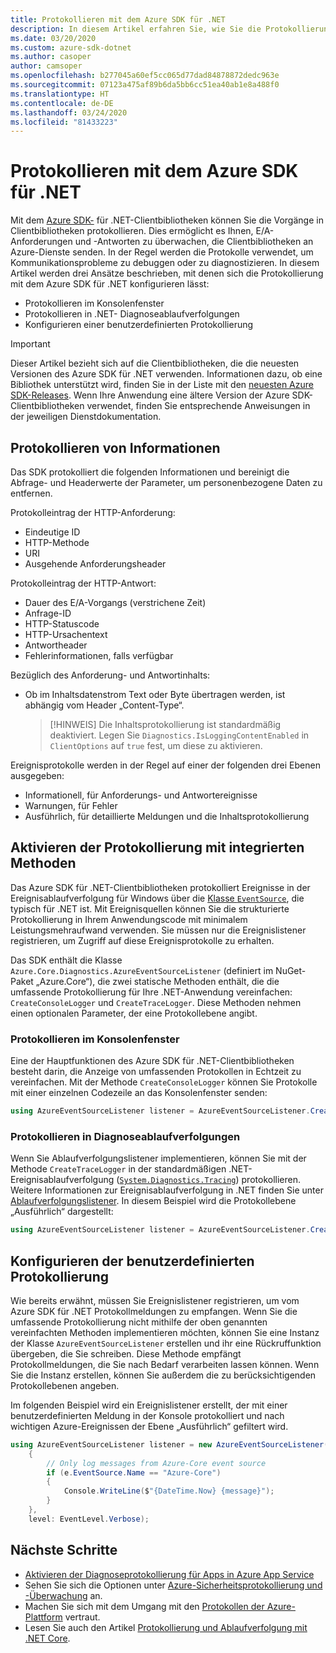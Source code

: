 ```yaml
---
title: Protokollieren mit dem Azure SDK für .NET
description: In diesem Artikel erfahren Sie, wie Sie die Protokollierung mit dem Azure SDK für .NET-Clientbibliotheken einrichten.
ms.date: 03/20/2020
ms.custom: azure-sdk-dotnet
ms.author: casoper
author: camsoper
ms.openlocfilehash: b277045a60ef5cc065d77dad84878872dedc963e
ms.sourcegitcommit: 07123a475af89b6da5bb6cc51ea40ab1e8a488f0
ms.translationtype: HT
ms.contentlocale: de-DE
ms.lasthandoff: 03/24/2020
ms.locfileid: "81433223"
---
```

# <a name="logging-with-the-azure-sdk-for-net"></a>Protokollieren mit dem Azure SDK für .NET

Mit dem [Azure SDK-](https://azure.microsoft.com/downloads/) für .NET-Clientbibliotheken können Sie die Vorgänge in Clientbibliotheken protokollieren. Dies ermöglicht es Ihnen, E/A-Anforderungen und -Antworten zu überwachen, die Clientbibliotheken an Azure-Dienste senden. In der Regel werden die Protokolle verwendet, um Kommunikationsprobleme zu debuggen oder zu diagnostizieren. In diesem Artikel werden drei Ansätze beschrieben, mit denen sich die Protokollierung mit dem Azure SDK für .NET konfigurieren lässt:

- Protokollieren im Konsolenfenster
- Protokollieren in .NET- Diagnoseablaufverfolgungen
- Konfigurieren einer benutzerdefinierten Protokollierung

> [!IMPORTANT]
> Dieser Artikel bezieht sich auf die Clientbibliotheken, die die neuesten Versionen des Azure SDK für .NET verwenden. Informationen dazu, ob eine Bibliothek unterstützt wird, finden Sie in der Liste mit den [neuesten Azure SDK-Releases](https://azure.github.io/azure-sdk/releases/latest/index.html). Wenn Ihre Anwendung eine ältere Version der Azure SDK-Clientbibliotheken verwendet, finden Sie entsprechende Anweisungen in der jeweiligen Dienstdokumentation.

## <a name="log-information"></a>Protokollieren von Informationen

Das SDK protokolliert die folgenden Informationen und bereinigt die Abfrage- und Headerwerte der Parameter, um personenbezogene Daten zu entfernen.

Protokolleintrag der HTTP-Anforderung:

- Eindeutige ID
- HTTP-Methode
- URI
- Ausgehende Anforderungsheader

Protokolleintrag der HTTP-Antwort:

- Dauer des E/A-Vorgangs (verstrichene Zeit)
- Anfrage-ID
- HTTP-Statuscode
- HTTP-Ursachentext
- Antwortheader
- Fehlerinformationen, falls verfügbar

Bezüglich des Anforderung- und Antwortinhalts:

- Ob im Inhaltsdatenstrom Text oder Byte übertragen werden, ist abhängig vom Header „Content-Type“.
     > [!HINWEIS] Die Inhaltsprotokollierung ist standardmäßig deaktiviert. Legen Sie `Diagnostics.IsLoggingContentEnabled` in `ClientOptions` auf `true` fest, um diese zu aktivieren.

Ereignisprotokolle werden in der Regel auf einer der folgenden drei Ebenen ausgegeben:

- Informationell, für Anforderungs- und Antwortereignisse
- Warnungen, für Fehler
- Ausführlich, für detaillierte Meldungen und die Inhaltsprotokollierung

## <a name="enable-logging-with-built-in-methods"></a>Aktivieren der Protokollierung mit integrierten Methoden

Das Azure SDK für .NET-Clientbibliotheken protokolliert Ereignisse in der Ereignisablaufverfolgung für Windows über die [Klasse `EventSource`](/dotnet/api/system.diagnostics.tracing.eventsource), die typisch für .NET ist. Mit Ereignisquellen können Sie die strukturierte Protokollierung in Ihrem Anwendungscode mit minimalem Leistungsmehraufwand verwenden. Sie müssen nur die Ereignislistener registrieren, um Zugriff auf diese Ereignisprotokolle zu erhalten.

Das SDK enthält die Klasse `Azure.Core.Diagnostics.AzureEventSourceListener` (definiert im NuGet-Paket „Azure.Core“), die zwei statische Methoden enthält, die die umfassende Protokollierung für Ihre .NET-Anwendung vereinfachen: `CreateConsoleLogger` und `CreateTraceLogger`. Diese Methoden nehmen einen optionalen Parameter, der eine Protokollebene angibt.

### <a name="log-to-the-console-window"></a>Protokollieren im Konsolenfenster

Eine der Hauptfunktionen des Azure SDK für .NET-Clientbibliotheken besteht darin, die Anzeige von umfassenden Protokollen in Echtzeit zu vereinfachen. Mit der Methode `CreateConsoleLogger` können Sie Protokolle mit einer einzelnen Codezeile an das Konsolenfenster senden:

```csharp
using AzureEventSourceListener listener = AzureEventSourceListener.CreateConsoleLogger();
```

### <a name="log-to-diagnostic-traces"></a>Protokollieren in Diagnoseablaufverfolgungen

Wenn Sie Ablaufverfolgungslistener implementieren, können Sie mit der Methode `CreateTraceLogger` in der standardmäßigen .NET-Ereignisablaufverfolgung ([`System.Diagnostics.Tracing`](https://docs.microsoft.com/dotnet/api/system.diagnostics.tracing)) protokollieren. Weitere Informationen zur Ereignisablaufverfolgung in .NET finden Sie unter [Ablaufverfolgungslistener](https://docs.microsoft.com/dotnet/framework/debug-trace-profile/trace-listeners). In diesem Beispiel wird die Protokollebene „Ausführlich“ dargestellt:

```csharp
using AzureEventSourceListener listener = AzureEventSourceListener.CreateTraceLogger(EventLevel.Verbose);
```

## <a name="configure-custom-logging"></a>Konfigurieren der benutzerdefinierten Protokollierung

Wie bereits erwähnt, müssen Sie Ereignislistener registrieren, um vom Azure SDK für .NET Protokollmeldungen zu empfangen. Wenn Sie die umfassende Protokollierung nicht mithilfe der oben genannten vereinfachten Methoden implementieren möchten, können Sie eine Instanz der Klasse `AzureEventSourceListener` erstellen und ihr eine Rückruffunktion übergeben, die Sie schreiben. Diese Methode empfängt Protokollmeldungen, die Sie nach Bedarf verarbeiten lassen können. Wenn Sie die Instanz erstellen, können Sie außerdem die zu berücksichtigenden Protokollebenen angeben.

Im folgenden Beispiel wird ein Ereignislistener erstellt, der mit einer benutzerdefinierten Meldung in der Konsole protokolliert und nach wichtigen Azure-Ereignissen der Ebene „Ausführlich“ gefiltert wird.

```csharp
using AzureEventSourceListener listener = new AzureEventSourceListener((e, message) =>
    {
        // Only log messages from Azure-Core event source
        if (e.EventSource.Name == "Azure-Core")
        {
            Console.WriteLine($"{DateTime.Now} {message}");
        }
    },
    level: EventLevel.Verbose);
```

## <a name="next-steps"></a>Nächste Schritte

- [Aktivieren der Diagnoseprotokollierung für Apps in Azure App Service](https://docs.microsoft.com/azure/app-service/troubleshoot-diagnostic-logs)
- Sehen Sie sich die Optionen unter [Azure-Sicherheitsprotokollierung und -Überwachung](https://docs.microsoft.com/azure/security/fundamentals/log-audit) an.
- Machen Sie sich mit dem Umgang mit den [Protokollen der Azure-Plattform](https://docs.microsoft.com/azure/azure-monitor/platform/platform-logs-overview) vertraut.
- Lesen Sie auch den Artikel [Protokollierung und Ablaufverfolgung mit .NET Core](https://docs.microsoft.com/dotnet/core/diagnostics/logging-tracing).
